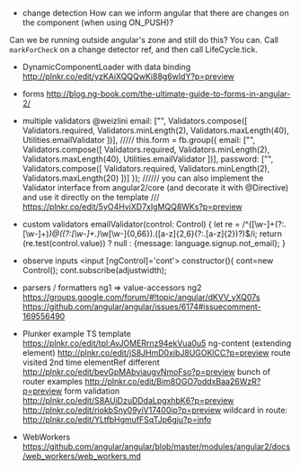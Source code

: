 - change detection
How can we inform angular that there are changes on the component (when using ON_PUSH)?

Can we be running outside angular's zone and still do this?
You can. Call `markForCheck` on a change detector ref, and then call LifeCycle.tick.


- DynamicComponentLoader with data binding
http://plnkr.co/edit/yzKAiXQQQwKi88g6wIdY?p=preview

- forms 
http://blog.ng-book.com/the-ultimate-guide-to-forms-in-angular-2/

- multiple validators
@weizlini email: ["", Validators.compose([ Validators.required, Validators.minLength(2), Validators.maxLength(40), Utilities.emailValidator ])],
/////
this.form = fb.group({
            email: ["", Validators.compose([
                Validators.required,
                Validators.minLength(2),
                Validators.maxLength(40),
                Utilities.emailValidator
            ])],
            password: ["", Validators.compose([
                Validators.required,
                Validators.minLength(2),
                Validators.maxLength(20)
            ])]
        });
//////
you can also implement the Validator interface from angular2/core (and decorate it with @Directive) and use it directly on the template
/// https://plnkr.co/edit/5yO4HviXD7xIgMQQ8WKs?p=preview

- custom validators
emailValidator(control: Control) {
        let re = /^([\w-]+(?:\.[\w-]+)*)@((?:[\w-]+\.)*\w[\w-]{0,66})\.([a-z]{2,6}(?:\.[a-z]{2})?)$/i;
        return (re.test(control.value)) ? null : {message: language.signup.not_email};
}

- observe inputs 
<input [ngControl]='cont'>
constructor(){
cont=new Control();
cont.subscribe(adjustwidth);

- parsers / formatters ng1 => value-accessors ng2
 https://groups.google.com/forum/#!topic/angular/dKVV_yXQ07s
 https://github.com/angular/angular/issues/6174#issuecomment-169556490

- Plunker example
TS template https://plnkr.co/edit/tpl:AvJOMERrnz94ekVua0u5
ng-content (extending element) http://plnkr.co/edit/jS8JHmD0xibJ8UGOKlCC?p=preview
route visited 2nd time elementRef different http://plnkr.co/edit/bevGpMAbviaugvNmoFso?p=preview
bunch of router examples http://plnkr.co/edit/Bim8OGO7oddxBaa26WzR?p=preview
form validation http://plnkr.co/edit/S8AUiDzuDDdaLpgxhbK6?p=preview 
    http://plnkr.co/edit/riokbSny09yiV17400ip?p=preview
wildcard in route: http://plnkr.co/edit/YLtfbHgmufFSqTJp6gju?p=info

- WebWorkers
https://github.com/angular/angular/blob/master/modules/angular2/docs/web_workers/web_workers.md
